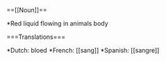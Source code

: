 ==[[Noun]]==

*Red liquid flowing in animals body

===Translations===

*Dutch: bloed
*French: [[sang]]
*Spanish: [[sangre]]